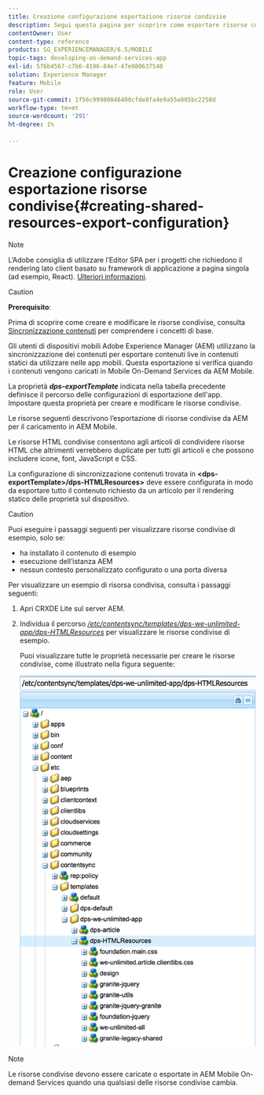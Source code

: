 ```yaml
---
title: Creazione configurazione esportazione risorse condivise
description: Segui questa pagina per scoprire come esportare risorse condivise da Adobe Experience Manager (AEM) per caricarle in AEM Mobile.
contentOwner: User
content-type: reference
products: SG_EXPERIENCEMANAGER/6.5/MOBILE
topic-tags: developing-on-demand-services-app
exl-id: 576b4567-c7b6-4196-84e7-47e980637540
solution: Experience Manager
feature: Mobile
role: User
source-git-commit: 1f56c99980846400cfde8fa4e9a55e885bc2258d
workflow-type: tm+mt
source-wordcount: '291'
ht-degree: 1%

---
```


# Creazione configurazione esportazione risorse condivise{#creating-shared-resources-export-configuration}

>[!NOTE]
>
>L’Adobe consiglia di utilizzare l’Editor SPA per i progetti che richiedono il rendering lato client basato su framework di applicazione a pagina singola (ad esempio, React). [Ulteriori informazioni](/help/sites-developing/spa-overview.md).

>[!CAUTION]
>
>**Prerequisito**:
>
>Prima di scoprire come creare e modificare le risorse condivise, consulta [Sincronizzazione contenuti](/help/mobile/mobile-ondemand-contentsync.md) per comprendere i concetti di base.

Gli utenti di dispositivi mobili Adobe Experience Manager (AEM) utilizzano la sincronizzazione dei contenuti per esportare contenuti live in contenuti statici da utilizzare nelle app mobili. Questa esportazione si verifica quando i contenuti vengono caricati in Mobile On-Demand Services da AEM Mobile.

La proprietà ***dps-exportTemplate*** indicata nella tabella precedente definisce il percorso delle configurazioni di esportazione dell&#39;app. Impostare questa proprietà per creare e modificare le risorse condivise.

Le risorse seguenti descrivono l’esportazione di risorse condivise da AEM per il caricamento in AEM Mobile.

Le risorse HTML condivise consentono agli articoli di condividere risorse HTML che altrimenti verrebbero duplicate per tutti gli articoli e che possono includere icone, font, JavaScript e CSS.

La configurazione di sincronizzazione contenuti trovata in **&lt;dps-exportTemplate>/dps-HTMLResources>** deve essere configurata in modo da esportare tutto il contenuto richiesto da un articolo per il rendering statico delle proprietà sul dispositivo.

>[!CAUTION]
>
>Puoi eseguire i passaggi seguenti per visualizzare risorse condivise di esempio, solo se:
>
>* ha installato il contenuto di esempio
>* esecuzione dell’istanza AEM
>* nessun contesto personalizzato configurato o una porta diversa
>

Per visualizzare un esempio di risorsa condivisa, consulta i passaggi seguenti:

1. Apri CRXDE Lite sul server AEM.
1. Individua il percorso *[/etc/contentsync/templates/dps-we-unlimited-app/dps-HTMLResources](http://localhost:4502/crx/de/index.jsp#/etc/contentsync/templates/dps-we-unlimited-app/dps-HTMLResources)* per visualizzare le risorse condivise di esempio.

   Puoi visualizzare tutte le proprietà necessarie per creare le risorse condivise, come illustrato nella figura seguente:

   ![chlimage_1-145](assets/chlimage_1-145.png)

>[!NOTE]
>
>Le risorse condivise devono essere caricate o esportate in AEM Mobile On-demand Services quando una qualsiasi delle risorse condivise cambia.
